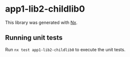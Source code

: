 # app1-lib2-childlib0

This library was generated with [Nx](https://nx.dev).

## Running unit tests

Run `nx test app1-lib2-childlib0` to execute the unit tests.
